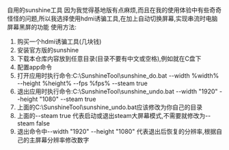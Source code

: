 自用的sunshine工具
因为我觉得基地版有点麻烦,而且在我的使用体验中有些奇奇怪怪的问题,所以我选择使用hdmi诱骗工具,在加上自动切换屏幕,实现串流时电脑屏幕黑屏的功能
使用方法:
1. 购买一个hdmi诱骗工具(几块钱)
2. 安装官方版的sunshine
3. 下载本仓库内容放到任意目录(目录不要有中文或空格),例如就在C盘下
4. 配置app命令
5. 打开应用时执行命令:C:\SunshineTool\sunshine_do.bat --width %width% --height %height% --fps %fps% --steam true
6. 退出应用时执行命令:C:\SunshineTool\sunshine_undo.bat --width "1920" --height "1080" --steam true 
7. 上面的C:\SunshineTool\sunshine_undo.bat应该修改为你自己的目录
8. 上面的--steam true 代表启动或退出steam大屏幕模式,不需要就修改为--steam false
9. 退出命令中--width "1920" --height "1080" 代表退出后恢复的分辨率,根据自己的主屏幕分辨率修改数字
